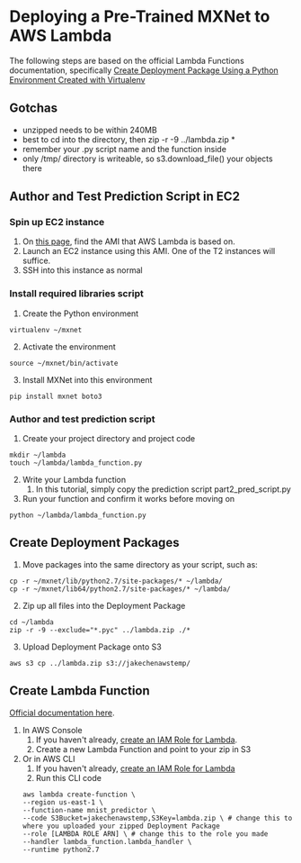 # Deploying a Pre-Trained MXNet to AWS Lambda
The following steps are based on the official Lambda Functions documentation, specifically [Create Deployment Package Using a Python Environment Created with Virtualenv](http://docs.aws.amazon.com/lambda/latest/dg/lambda-python-how-to-create-deployment-package.html#deployment-pkg-for-virtualenv)

## Gotchas
- unzipped needs to be within 240MB
- best to cd into the directory, then zip -r -9 ../lambda.zip *
- remember your .py script name and the function inside
- only /tmp/ directory is writeable, so s3.download_file() your objects there

## Author and Test Prediction Script in EC2

### Spin up EC2 instance
1. On [this page](http://docs.aws.amazon.com/lambda/latest/dg/current-supported-versions.html), find the AMI that AWS Lambda is based on.
2. Launch an EC2 instance using this AMI. One of the T2 instances will suffice.
3. SSH into this instance as normal

### Install required libraries script
1. Create the Python environment
```
virtualenv ~/mxnet
```
2. Activate the environment
```
source ~/mxnet/bin/activate
```
3. Install MXNet into this environment
```
pip install mxnet boto3
```

### Author and test prediction script
1. Create your project directory and project code
```
mkdir ~/lambda
touch ~/lambda/lambda_function.py
```
2. Write your Lambda function
	1. In this tutorial, simply copy the prediction script part2_pred_script.py
3. Run your function and confirm it works before moving on
```
python ~/lambda/lambda_function.py
```

## Create Deployment Packages
1. Move packages into the same directory as your script, such as:
```
cp -r ~/mxnet/lib/python2.7/site-packages/* ~/lambda/
cp -r ~/mxnet/lib64/python2.7/site-packages/* ~/lambda/
```
2. Zip up all files into the Deployment Package
```
cd ~/lambda
zip -r -9 --exclude="*.pyc" ../lambda.zip ./*
```
3. Upload Deployment Package onto S3
```
aws s3 cp ../lambda.zip s3://jakechenawstemp/
```

## Create Lambda Function
[Official documentation here](http://docs.aws.amazon.com/lambda/latest/dg/with-userapp-walkthrough-custom-events-upload.html).
1. In AWS Console
	1. If you haven't already, [create an IAM Role for Lambda](http://docs.aws.amazon.com/lambda/latest/dg/with-userapp-walkthrough-custom-events-create-iam-role.html).
	2. Create a new Lambda Function and point to your zip in S3
2. Or in AWS CLI
	1. If you haven't already, [create an IAM Role for Lambda](http://docs.aws.amazon.com/lambda/latest/dg/with-userapp-walkthrough-custom-events-create-iam-role.html)
	2. Run this CLI code
	```
	aws lambda create-function \
	--region us-east-1 \
	--function-name mnist_predictor \
	--code S3Bucket=jakechenawstemp,S3Key=lambda.zip \ # change this to where you uploaded your zipped Deployment Package
	--role [LAMBDA ROLE ARN] \ # change this to the role you made
	--handler lambda_function.lambda_handler \
	--runtime python2.7
	```
